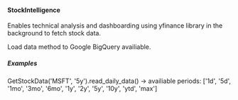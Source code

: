 #### StockIntelligence

Enables technical analysis and dashboarding using yfinance library in the background to fetch stock data.

Load data method to Google BigQuery availiable.

##### Examples

GetStockData('MSFT', '5y').read_daily_data()  -> availiable periods: ['1d', '5d', '1mo', '3mo', '6mo', '1y', '2y', '5y', '10y', 'ytd', 'max']
